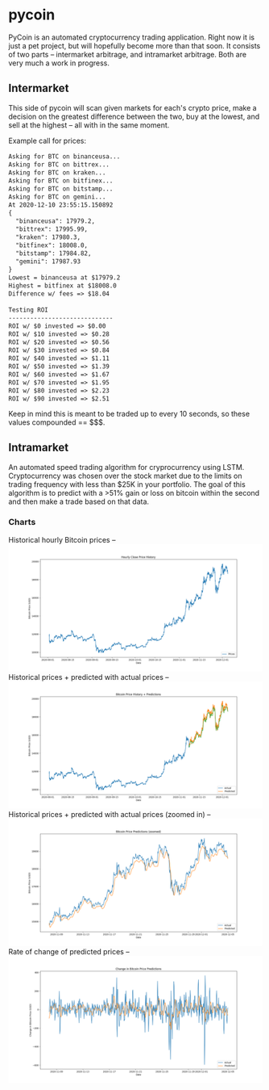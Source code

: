 # pycoin

PyCoin is an automated cryptocurrency trading application. Right now it is just a pet project, but will hopefully become more than that soon. It consists of two parts – intermarket arbitrage, and intramarket arbitrage. Both are very much a work in progress.

## Intermarket

This side of pycoin will scan given markets for each's crypto price, make a decision on the greatest difference between the two, buy at the lowest, and sell at the highest – all with in the same moment.

Example call for prices: 
```
Asking for BTC on binanceusa...
Asking for BTC on bittrex...
Asking for BTC on kraken...
Asking for BTC on bitfinex...
Asking for BTC on bitstamp...
Asking for BTC on gemini...
At 2020-12-10 23:55:15.150892
{
  "binanceusa": 17979.2,
  "bittrex": 17995.99,
  "kraken": 17980.3,
  "bitfinex": 18008.0,
  "bitstamp": 17984.82,
  "gemini": 17987.93
}
Lowest = binanceusa at $17979.2
Highest = bitfinex at $18008.0
Difference w/ fees => $18.04

Testing ROI
-----------------------------
ROI w/ $0 invested => $0.00
ROI w/ $10 invested => $0.28
ROI w/ $20 invested => $0.56
ROI w/ $30 invested => $0.84
ROI w/ $40 invested => $1.11
ROI w/ $50 invested => $1.39
ROI w/ $60 invested => $1.67
ROI w/ $70 invested => $1.95
ROI w/ $80 invested => $2.23
ROI w/ $90 invested => $2.51
```

Keep in mind this is meant to be traded up to every 10 seconds, so these values compounded == $$$.

## Intramarket

An automated speed trading algorithm for cryprocurrency using LSTM. Cryptocurrency was chosen over the stock market due to the limits on trading frequency with less than $25K in your portfolio. The goal of this algorithm is to predict with a >51% gain or loss on bitcoin within the second and then make a trade based on that data.

### Charts
Historical hourly Bitcoin prices –
![Hourly prices](chart/hourly_prices.png)
Historical prices + predicted with actual prices –
![Predictions](chart/predictions.png)
Historical prices + predicted with actual prices (zoomed in) –
![Zoomed Predictions](chart/predictions_zoomed.png)
Rate of change of predicted prices –
![Slope](chart/slope.png)
